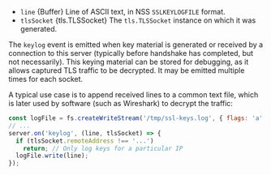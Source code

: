 <!-- YAML
added:
 - v12.3.0
 - v10.20.0
-->

* `line` {Buffer} Line of ASCII text, in NSS `SSLKEYLOGFILE` format.
* `tlsSocket` {tls.TLSSocket} The `tls.TLSSocket` instance on which it was
  generated.

The `keylog` event is emitted when key material is generated or received by
a connection to this server (typically before handshake has completed, but not
necessarily). This keying material can be stored for debugging, as it allows
captured TLS traffic to be decrypted. It may be emitted multiple times for
each socket.

A typical use case is to append received lines to a common text file, which
is later used by software (such as Wireshark) to decrypt the traffic:

```js
const logFile = fs.createWriteStream('/tmp/ssl-keys.log', { flags: 'a' });
// ...
server.on('keylog', (line, tlsSocket) => {
  if (tlsSocket.remoteAddress !== '...')
    return; // Only log keys for a particular IP
  logFile.write(line);
});
```

